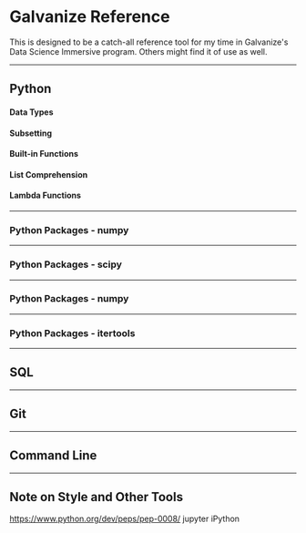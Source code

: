 # Galvanize Reference #

This is designed to be a catch-all reference tool for my time in Galvanize's Data Science Immersive program.  Others might find it of use as well.

---

## Python ##

#### Data Types ####

#### Subsetting ####

#### Built-in Functions ####

#### List Comprehension ####

#### Lambda Functions ####
---

### Python Packages - numpy ###

---

### Python Packages - scipy ###

---

### Python Packages - numpy ###

---

### Python Packages - itertools ###

---

## SQL ##

---

## Git ##

---

## Command Line ##

---

## Note on Style and Other Tools ##

https://www.python.org/dev/peps/pep-0008/
jupyter
iPython
